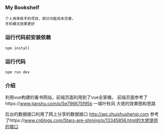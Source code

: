 ### My Bookshelf
```
个人用来练手的项目，部分功能尚未完善，
手机模式效果更好
```


### 运行代码前安装依赖
```
npm install
```
### 运行代码
```
npm run dev
```
### 介绍


利用vue构建的看书网站，前端页面利用到了vue全家桶，
前端页面参考了https://www.jianshu.com/p/5e796675f95b
一城叶秋风 大佬的效果图和思路

后台的数据接口利用了网上分享的数据接口
http://api.zhuishushenqi.com
参考了https://www.cnblogs.com/Stars-are-shining/p/13345856.html的大佬提供的接口


